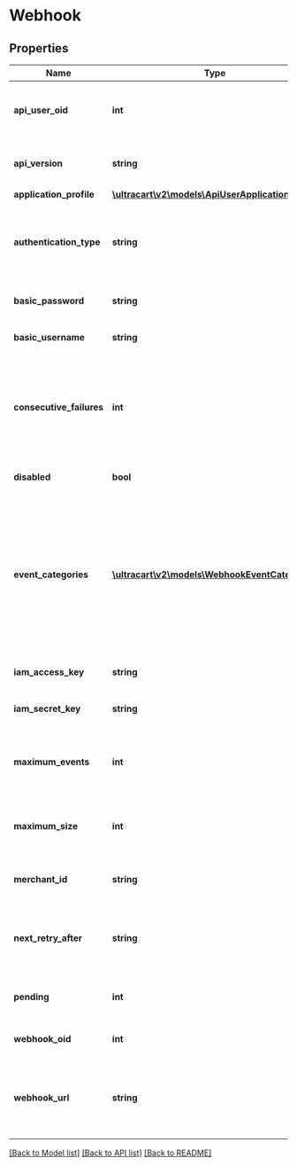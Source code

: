 # Webhook

## Properties
Name | Type | Description | Notes
------------ | ------------- | ------------- | -------------
**api_user_oid** | **int** | Populated if webhook associated with an API user | [optional] 
**api_version** | **string** | Version of the API objects that are sent in notifications | [optional] 
**application_profile** | [**\ultracart\v2\models\ApiUserApplicationProfile**](ApiUserApplicationProfile.md) |  | [optional] 
**authentication_type** | **string** | The type of authentication this webhook will use when communicating with your server | [optional] 
**basic_password** | **string** | Basic authentication password | [optional] 
**basic_username** | **string** | Basic authentication user name | [optional] 
**consecutive_failures** | **int** | The number of consecutive failures that have occurred trying to deliver notifications to the target server | [optional] 
**disabled** | **bool** | True if the webhook has been disabled | [optional] 
**event_categories** | [**\ultracart\v2\models\WebhookEventCategory[]**](WebhookEventCategory.md) | The categories of events.  Individual events and subscriptions are handled in the child objects.  _placeholders parameter effects the population of this on a retrieval. | [optional] 
**iam_access_key** | **string** | IAM Access Key for AWS SQS Delivery | [optional] 
**iam_secret_key** | **string** | IAM Secret Key for AWS SQS Delivery | [optional] 
**maximum_events** | **int** | The maximum number of events in the payload that UltraCart will deliver | [optional] 
**maximum_size** | **int** | The maximum size of the payload that UltraCart will deliver | [optional] 
**merchant_id** | **string** | The UltraCart merchant ID that owns this webhook | [optional] 
**next_retry_after** | **string** | The next time UltraCart will attempt delivery if failures have been occurring | [optional] 
**pending** | **int** | The number of pending events for this webhook | [optional] 
**webhook_oid** | **int** | The object identifier for this webhook | [optional] 
**webhook_url** | **string** | The URL to deliver events to.  Must be HTTPS for customer related information. | [optional] 

[[Back to Model list]](../README.md#documentation-for-models) [[Back to API list]](../README.md#documentation-for-api-endpoints) [[Back to README]](../README.md)


